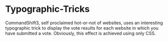 # Typographic-Tricks
CommandShift3, self proclaimed hot-or-not of websites, uses an interesting typographic trick to display the vote results for each website in which you have submitted a vote. Obviously, this effect is achieved using only CSS.
